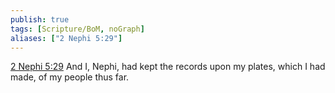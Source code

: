 ```yaml
---
publish: true
tags: [Scripture/BoM, noGraph]
aliases: ["2 Nephi 5:29"]
---
```

[2 Nephi 5:29](https://churchofjesuschrist.org/study/scriptures/bofm/2-ne/5?lang=eng&id=p29#p29) And I, Nephi, had kept the records upon my plates, which I had made, of my people thus far.
